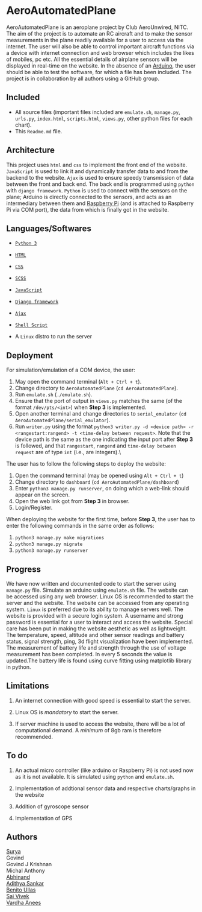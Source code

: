 # AeroAutomatedPlane
AeroAutomatedPlane is an aeroplane project by Club AeroUnwired, NITC. The aim of the project is to automate an RC aircraft and to make the sensor measurements in the plane readily available for a user to access via the internet. The user will also be able to control important aircraft functions via a device with internet connection and web browser which includes the likes of mobiles, pc etc. All the essential details of airplane sensors will be displayed in real-time on the website. In the absence of an [Arduino](https://en.wikipedia.org/wiki/Arduino), the user should be able to test the software, for which a file has been included. The project is in collaboration by all authors using a GitHub group.

## Included
* All source files (important files included are `emulate.sh`, `manage.py`, `urls.py`, `index.html`, `scripts.html`, `views.py`, other python files for each chart).
* This `Readme.md` file.

## Architecture
This project uses `html` and `css` to implement the front end of the website. `JavaScript` is used to link it and dynamically transfer data to and from the backend to the website. `Ajax` is used to ensure speedy transmission of data between the front and back end. The back end is programmed using `python` with `django framework`. `Python` is used to connect with the sensors on the plane; Arduino is directly connected to the sensors, and acts as an intermediary between them and [Raspberry Pi](https://en.wikipedia.org/wiki/Raspberry_Pi) (and is attached to Raspberry Pi via COM port), the data from which is finally got in the website.

## Languages/Softwares
* [`Python 3`](https://en.wikipedia.org/wiki/History_of_Python#Version_3)

* [`HTML`](https://en.wikipedia.org/wiki/HTML)

* [`CSS`](https://en.wikipedia.org/wiki/CSS)

* [`SCSS`](https://en.wikipedia.org/wiki/Sass_(stylesheet_language))

* [`JavaScript`](https://en.wikipedia.org/wiki/JavaScript)

* [`Django framework`](https://en.wikipedia.org/wiki/Django_(web_framework))

* [`Ajax`](https://en.wikipedia.org/wiki/Ajax_(programming))

* [`Shell Script`](https://en.wikipedia.org/wiki/Shell_script)

* A `Linux` distro to run the server

## Deployment

For simulation/emulation of a COM device, the user:
  1) May open the command terminal (`Alt + Ctrl + t`).
  2) Change directory to `AeroAutomatedPlane` (`cd AeroAutomatedPlane`).
  3) Run `emulate.sh` (`./emulate.sh`).
  4) Ensure that the port of output in `views.py` matches the same (of the format `/dev/pts/<int>`) when **Step 3** is implemented.
  5) Open another terminal and change directories to `serial_emulator` (`cd AeroAutomatedPlane/serial_emulator`).
  6) Run `writer.py` using the format `python3 writer.py -d <device path> -r <rangestart:rangend> -t <time-delay between request>`. Note that the device path is the same as the one indicating the input port after **Step 3** is followed, and that `rangestart`, `rangend` and `time-delay between request` are of type `int` (i.e., are integers).\ 

The user has to follow the following steps to deploy the website:
  1) Open the command terminal (may be opened using `Alt + Ctrl + t`)
  2) Change directory to `dashboard` (`cd AeroAutomatedPlane/dashboard`)
  3) Enter `python3 manage.py runserver`, on doing which a web-link should appear on the screen.
  4) Open the web link got from **Step 3** in browser.
  5) Login/Register.

When deploying the website for the first time, before **Step 3**, the user has to enter the following commands in the same order as follows:
  1) `python3 manage.py make migrations`
  2) `python3 manage.py migrate`
  3) `python3 manage.py runserver`

## Progress
We have now written and documented code to start the server using `manage.py` file. Simulate an arduino using `emulate.sh` file. The website can be accessed using any web browser. Linux OS is recommended to start the server and the website. The website can be accessed from any operating system. `Linux` is preferred due to its ability to manage servers well. The website is provided with a secure login system. A username and strong password is essential for a user to interact and access the website. Special care has been put in making the website aesthetic as well as lightweight. The temperature, speed, altitude and other sensor readings and battery status, signal strength, ping, 3d flight visualization have been implemented. The measurement of battery life and strength through the use of voltage measurement has been completed. In every 5 seconds the value is updated.The battery life is found using curve fitting using matplotlib library in python.

## Limitations
1) An internet connection with good speed is essential to start the server.

2) Linux OS is *mandatory* to start the server.

3) If server machine is used to access the website, there will be a lot of computational demand. A *minimum* of 8gb ram is therefore recommended.

## To do
1. An actual micro controller (like arduino or Raspberry Pi) is not used now as it is not available. It is simulated using `python` and `emulate.sh`.

2. Implementation of addtional sensor data and respective charts/graphs in the website

3. Addition of gyroscope sensor

4. Implementation of GPS

## Authors
[Surya](https://github.com/thesunRider)\
Govind\
Govind J Krishnan\
Michal Anthony\
[Abhinand](https://github.com/lekdev-7)\
[Adithya Sankar](https://github.com/adithyasankar47) \
[Benito Ullas](https://github.com/benito-ullas)\
[Sai Vivek](https://github.com/saiviv39)\
[Vardha Anees](https://github.com/vardhahanees)